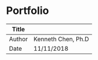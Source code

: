 # Portfolio

|Title |   |
|-----------|----------------------------------|
|Author | Kenneth Chen, Ph.D |
|Date | 11/11/2018 |




